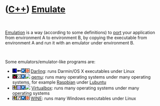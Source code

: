 



 

 

 

 

 

([C++](Cpp.htm)) [Emulate](CppEmulate.htm)
==========================================

 

[Emulation](CppEmulate.htm) is a way (according to some definitions) to
[port](CppPort.htm) your application from environment A to environment
B, by copying the executable from environment A and run it with an
emulator under environment B.

 

Some emulators/emulator-like programs are:

-   ![Mac](PicMac.png)![From](PicFrom.png)![Lubuntu](PicLubuntu.png)![Ubuntu](PicUbuntu.png)
    [Darling](CppDarling.htm): runs Darmin/OS X executables under Linux
-   ![Raspbian](PicRaspbian.png)![qemu](PicQemu.png)![Lubuntu](PicLubuntu.png)![
    ](PicSpacer.png) [qemu](CppQemu.htm): runs many operating systems
    under many operating systems, for example
    [Raspbian](CppRaspbian.htm) under [Lubuntu](CppLubuntu.htm)
-   ![Windows](PicWindows.png)![VirtualBox](PicVirtualBox.png)![Lubuntu](PicLubuntu.png)![
    ](PicSpacer.png) [Virtualbox](CppVirtualBox.htm): runs many
    operating systems under many operating systems
-   ![Windows](PicWindows.png)![Wine](PicWine.png)![Lubuntu](PicLubuntu.png)![Ubuntu](PicUbuntu.png)
    [WINE](CppWine.htm): runs many Windows executables under Linux

 

 

 

 

 





 



